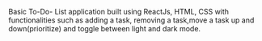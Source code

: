 Basic To-Do- List application built using ReactJs, HTML, CSS with functionalities such as
adding a task, removing a task,move a task up and down(prioritize) and toggle between light and dark mode.
